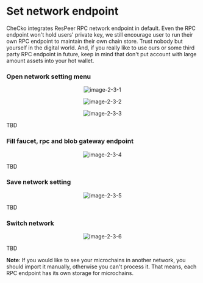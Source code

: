 # Set network endpoint

CheCko integrates ResPeer RPC network endpoint in default. Even the RPC endpoint won't hold users' private key, we still encourage user to run their own RPC endpoint to maintain their own chain store. Trust nobody but yourself in the digital world. And, if you really like to use ours or some third party RPC endpoint in future, keep in mind that don't put account with large amount assets into your hot wallet.

### Open network setting menu
<center>

![image-2-3-1](../../assets/2-3-1.png)

![image-2-3-2](../../assets/2-3-2.png)

![image-2-3-3](../../assets/2-3-3.png)

</center>
TBD

### Fill faucet, rpc and blob gateway endpoint
<center>

![image-2-3-4](../../assets/2-3-4.png)

</center>
TBD

### Save network setting
<center>

![image-2-3-5](../../assets/2-3-5.png)

</center>
TBD

### Switch network
<center>

![image-2-3-6](../../assets/2-3-6.png)

</center>
TBD

**Note**: If you would like to see your microchains in another network, you should import it manually, otherwise you can't process it. That means, each RPC endpoint has its own storage for microchains.
